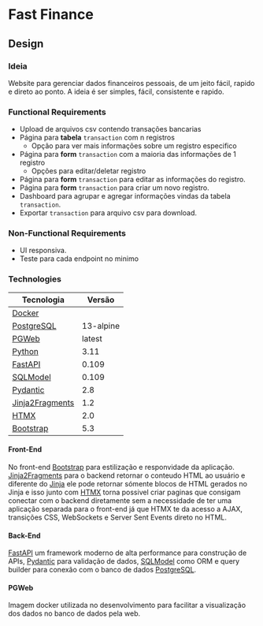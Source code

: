 # Fast Finance

## Design

### Ideia
Website para gerenciar dados financeiros pessoais, de um jeito fácil, rapido e direto ao ponto. A ideia é ser simples, fácil, consistente e rapido.

### Functional Requirements
- Upload de arquivos csv contendo transações bancarias
- Página para **tabela**  `transaction` com n registros
  - Opção para ver mais informações sobre um registro especifico
- Página para **form** `transaction` com a maioria das informações de 1 registro
  - Opções para editar/deletar registro
- Página para **form** `transaction` para editar as informações do registro.
- Página para **form** `transaction` para criar um novo registro.
- Dashboard para agrupar e agregar informações vindas da tabela `transaction`.
- Exportar `transaction` para arquivo csv para download.

### Non-Functional Requirements
- UI responsiva.
- Teste para cada endpoint no minimo

### Technologies
| Tecnologia                                                          | Versão    |
| ----------                                                          | --------- |
| [Docker](https://www.docker.com/)                                   |           |
| [PostgreSQL](https://hub.docker.com/_/postgres/)                    | 13-alpine |
| [PGWeb](https://hub.docker.com/_/postgres/)                         | latest    |
| [Python](https://docs.python.org/3.11/)                             | 3.11      |
| [FastAPI](https://fastapi.tiangolo.com/)                            | 0.109     |
| [SQLModel](https://sqlmodel.tiangolo.com/)                          | 0.109     |
| [Pydantic](https://docs.pydantic.dev/)                              | 2.8       |
| [Jinja2Fragments](https://github.com/sponsfreixes/jinja2-fragments) | 1.2       |
| [HTMX](https://htmx.org/)                                           | 2.0       |
| [Bootstrap](https://getbootstrap.com/)                              | 5.3       |

#### Front-End
No front-end [Bootstrap](https://getbootstrap.com/) para estilização e responvidade da aplicação. [Jinja2Fragments](https://github.com/sponsfreixes/jinja2-fragments) para o backend retornar o conteudo HTML ao usuário e diferente do [Jinja](https://jinja.palletsprojects.com/en/3.1.x/) ele pode retornar sómente blocos de HTML gerados no Jinja e isso junto com [HTMX](https://htmx.org/) torna possivel criar paginas que consigam conectar com o backend diretamente sem a necessidade de ter uma aplicação separada para o front-end já que HTMX te da acesso a AJAX, transições CSS, WebSockets e Server Sent Events direto no HTML.

#### Back-End
[FastAPI](https://fastapi.tiangolo.com/) um framework moderno de alta performance para construção de APIs, [Pydantic](https://docs.pydantic.dev/) para validação de dados, [SQLModel](https://sqlmodel.tiangolo.com/) como ORM e query builder para conexão com o banco de dados [PostgreSQL](https://hub.docker.com/_/postgres/).

#### PGWeb
Imagem docker utilizada no desenvolvimento para facilitar a visualização dos dados no banco de dados pela web.
